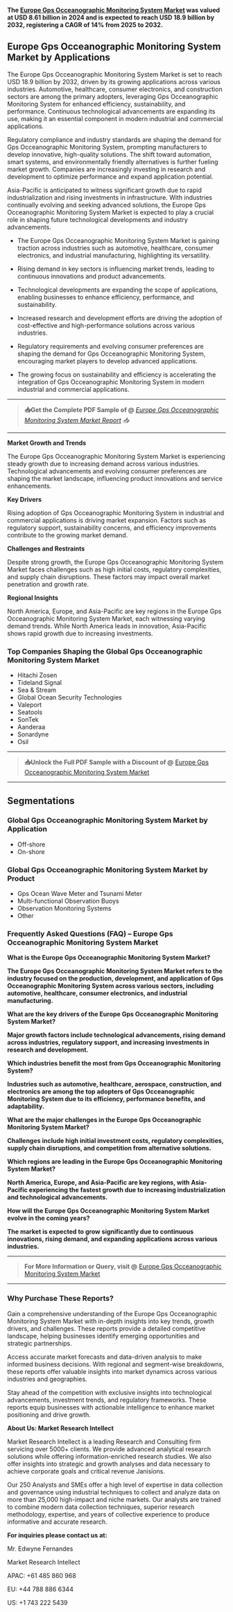 <p><strong>The <a href="https://www.marketresearchintellect.com/download-sample/?rid=337809&amp;utm_source=Pulse-April-Europe&amp;utm_medium=852">Europe Gps Occeanographic Monitoring System Market</a> was valued at USD 8.61 billion in 2024 and is expected to reach USD 18.9 billion by 2032, registering a CAGR of 14% from 2025 to 2032.</strong></p><h2>Europe Gps Occeanographic Monitoring System Market by Applications&nbsp;</h2><p><p>The Europe Gps Occeanographic Monitoring System Market is set to reach USD 18.9 billion by 2032, driven by its growing applications across various industries. Automotive, healthcare, consumer electronics, and construction sectors are among the primary adopters, leveraging Gps Occeanographic Monitoring System for enhanced efficiency, sustainability, and performance. Continuous technological advancements are expanding its use, making it an essential component in modern industrial and commercial applications.</p><p>Regulatory compliance and industry standards are shaping the demand for Gps Occeanographic Monitoring System, prompting manufacturers to develop innovative, high-quality solutions. The shift toward automation, smart systems, and environmentally friendly alternatives is further fueling market growth. Companies are increasingly investing in research and development to optimize performance and expand application potential.</p><p>Asia-Pacific is anticipated to witness significant growth due to rapid industrialization and rising investments in infrastructure. With industries continually evolving and seeking advanced solutions, the Europe Gps Occeanographic Monitoring System Market is expected to play a crucial role in shaping future technological developments and industry advancements.</p></p><ul><li><p>The Europe Gps Occeanographic Monitoring System Market is gaining traction across industries such as automotive, healthcare, consumer electronics, and industrial manufacturing, highlighting its versatility.</p></li><li><p>Rising demand in key sectors is influencing market trends, leading to continuous innovations and product advancements.</p></li><li><p>Technological developments are expanding the scope of applications, enabling businesses to enhance efficiency, performance, and sustainability.</p></li><li><p>Increased research and development efforts are driving the adoption of cost-effective and high-performance solutions across various industries.</p></li><li><p>Regulatory requirements and evolving consumer preferences are shaping the demand for Gps Occeanographic Monitoring System, encouraging market players to develop advanced applications.</p></li><li><p>The growing focus on sustainability and efficiency is accelerating the integration of Gps Occeanographic Monitoring System in modern industrial and commercial applications.</p></li></ul><hr /><blockquote><p><strong><span class="font-[700]">📥Get the Complete PDF Sample of @ </span></strong><em><span class="font-[700]"><a href="https://www.marketresearchintellect.com/download-sample/?rid=337809&amp;utm_source=Pulse-April-Europe&amp;utm_medium=852" target="_blank" data-tracking-control-name="article-ssr-frontend-pulse_little-text-block" data-tracking-will-navigate="" data-test-link="">Europe Gps Occeanographic Monitoring System Market Report</a>&nbsp;📥</span></em></p></blockquote><hr /><p class="" data-start="77" data-end="360"><strong data-start="77" data-end="105">Market Growth and Trends</strong></p><p class="" data-start="77" data-end="360">The Europe Gps Occeanographic Monitoring System Market is experiencing steady growth due to increasing demand across various industries. Technological advancements and evolving consumer preferences are shaping the market landscape, influencing product innovations and service enhancements.</p><p class="" data-start="362" data-end="606"><strong data-start="362" data-end="377">Key Drivers</strong></p><p class="" data-start="362" data-end="606">Rising adoption of Gps Occeanographic Monitoring System in industrial and commercial applications is driving market expansion. Factors such as regulatory support, sustainability concerns, and efficiency improvements contribute to the growing market demand.</p><p class="" data-start="608" data-end="849"><strong data-start="608" data-end="637">Challenges and Restraints</strong></p><p class="" data-start="608" data-end="849">Despite strong growth, the Europe Gps Occeanographic Monitoring System Market faces challenges such as high initial costs, regulatory complexities, and supply chain disruptions. These factors may impact overall market penetration and growth rate.</p><p class="" data-start="851" data-end="1095"><strong data-start="851" data-end="872">Regional Insights</strong></p><p class="" data-start="851" data-end="1095">North America, Europe, and Asia-Pacific are key regions in the Europe Gps Occeanographic Monitoring System Market, each witnessing varying demand trends. While North America leads in innovation, Asia-Pacific shows rapid growth due to increasing investments.</p><p><h3>Top Companies Shaping the Global Gps Occeanographic Monitoring System Market </h3><ul><li>Hitachi Zosen</li><li>Tideland Signal</li><li>Sea & Stream</li><li>Global Ocean Security Technologies</li><li>Valeport</li><li>Seatools</li><li>SonTek</li><li>Aanderaa</li><li>Sonardyne</li><li>Osil</li></ul></p><hr /><blockquote><p><strong>📥Unlock the Full PDF Sample with a Discount of @</strong> <a href="https://www.marketresearchintellect.com/ask-for-discount/?rid=337809&amp;utm_source=Pulse-April-Europe&amp;utm_medium=852">Europe Gps Occeanographic Monitoring System Market</a></p></blockquote><hr /><p><h2>Segmentations</h2><h3>Global Gps Occeanographic Monitoring System Market by Application</h3><ul><li>Off-shore</li><li>On-shore</li></ul><h3>Global Gps Occeanographic Monitoring System Market by Product</h3><ul><li>Gps Ocean Wave Meter and Tsunami Meter</li><li>Multi-functional Observation Buoys</li><li>Observation Monitoring Systems</li><li>Other</li></ul></p><h3><strong>Frequently Asked Questions (FAQ) &ndash; Europe Gps Occeanographic Monitoring System Market</strong></h3><p><strong>What is the Europe Gps Occeanographic Monitoring System Market?</strong></p><p><strong>The Europe Gps Occeanographic Monitoring System Market refers to the industry focused on the production, development, and application of Gps Occeanographic Monitoring System across various sectors, including automotive, healthcare, consumer electronics, and industrial manufacturing.</strong></p><p><strong>What are the key drivers of the Europe Gps Occeanographic Monitoring System Market?</strong></p><p><strong>Major growth factors include technological advancements, rising demand across industries, regulatory support, and increasing investments in research and development.</strong></p><p><strong>Which industries benefit the most from Gps Occeanographic Monitoring System?</strong></p><p><strong>Industries such as automotive, healthcare, aerospace, construction, and electronics are among the top adopters of Gps Occeanographic Monitoring System due to its efficiency, performance benefits, and adaptability.</strong></p><p><strong>What are the major challenges in the Europe Gps Occeanographic Monitoring System Market?</strong></p><p><strong>Challenges include high initial investment costs, regulatory complexities, supply chain disruptions, and competition from alternative solutions.</strong></p><p><strong>Which regions are leading in the Europe Gps Occeanographic Monitoring System Market?</strong></p><p><strong>North America, Europe, and Asia-Pacific are key regions, with Asia-Pacific experiencing the fastest growth due to increasing industrialization and technological advancements.</strong></p><p><strong>How will the Europe Gps Occeanographic Monitoring System Market evolve in the coming years?</strong></p><p><strong>The market is expected to grow significantly due to continuous innovations, rising demand, and expanding applications across various industries.</strong></p><hr /><blockquote><p><span class="font-[700]"><strong>For More Information or Query, visit&nbsp;@</strong>&nbsp;</span><span class="font-[700]"><a href="https://www.marketresearchintellect.com/product/global-gps-occeanographic-monitoring-system-market-size-and-forecast/?utm_source=Linkedin&utm_medium=852" target="_blank" data-tracking-control-name="article-ssr-frontend-pulse_little-text-block" data-tracking-will-navigate="" data-test-link="">Europe Gps Occeanographic Monitoring System Market</a></span></p></blockquote><hr /><h3><strong data-start="0" data-end="31">Why Purchase These Reports?</strong></h3><p class="" data-start="35" data-end="297">Gain a comprehensive understanding of the Europe Gps Occeanographic Monitoring System Market with in-depth insights into key trends, growth drivers, and challenges. These reports provide a detailed competitive landscape, helping businesses identify emerging opportunities and strategic partnerships.</p><p class="" data-start="299" data-end="540">Access accurate market forecasts and data-driven analysis to make informed business decisions. With regional and segment-wise breakdowns, these reports offer valuable insights into market dynamics across various industries and geographies.</p><p class="" data-start="542" data-end="784">Stay ahead of the competition with exclusive insights into technological advancements, investment trends, and regulatory frameworks. These reports equip businesses with actionable intelligence to enhance market positioning and drive growth.</p><p><strong><span class="font-[700]">About Us: Market Research Intellect</span></strong></p><p><span class="">Market Research Intellect is a leading Research and Consulting firm servicing over 5000+ clients. We provide advanced analytical research solutions while offering information-enriched research studies.&nbsp;</span>We also offer insights into strategic and growth analyses and data necessary to achieve corporate goals and critical revenue Janisions.</p><p><span class="">Our 250 Analysts and SMEs offer a high level of expertise in data collection and governance using industrial techniques to collect and analyze data on more than 25,000 high-impact and niche markets. Our analysts are trained to combine modern data collection techniques, superior research methodology, expertise, and years of collective experience to produce informative and accurate research.</span></p><p><strong>For inquiries please contact us at:</strong></p><p>Mr. Edwyne Fernandes</p><p>Market Research Intellect</p><p>APAC: +61 485 860 968</p><p>EU: +44 788 886 6344</p><p>US: +1 743 222 5439</p>